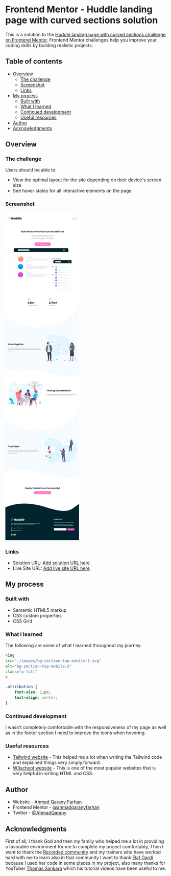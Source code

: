 # Frontend Mentor - Huddle landing page with curved sections solution

This is a solution to the [Huddle landing page with curved sections challenge on Frontend Mentor](https://www.frontendmentor.io/challenges/huddle-landing-page-with-curved-sections-5ca5ecd01e82137ec91a50f2). Frontend Mentor challenges help you improve your coding skills by building realistic projects. 

## Table of contents

- [Overview](#overview)
  - [The challenge](#the-challenge)
  - [Screenshot](#screenshot)
  - [Links](#links)
- [My process](#my-process)
  - [Built with](#built-with)
  - [What I learned](#what-i-learned)
  - [Continued development](#continued-development)
  - [Useful resources](#useful-resources)
- [Author](#author)
- [Acknowledgments](#acknowledgments)


## Overview

### The challenge

Users should be able to:

- View the optimal layout for the site depending on their device's screen size
- See hover states for all interactive elements on the page

### Screenshot

![Page Screenshot](./images/page-screenshot.jpeg)


### Links

- Solution URL: [Add solution URL here](https://www.frontendmentor.io/solutions/responsive-huddle-landing-page-using-tailwind-css-and-html-1IjB80GIg6)
- Live Site URL: [Add live site URL here](https://ahmad-qarany-farhan-huddle-landing-pa.netlify.app/)

## My process

### Built with

- Semantic HTML5 markup
- CSS custom properties
- CSS Grid


### What I learned

The following are some of what I learned throughout my journey.

```html
<img
src="./images/bg-section-top-mobile-1.svg"
alt="bg-section-top-mobile-2"
class="w-full"
>
```
```css
.attribution {
    font-size: 11px;
    text-align: center;
}
```


### Continued development

I wasn't completely comfortable with the responsiveness of my page as well as in the footer section I need to improve the icons when hovering.

### Useful resources

- [Tailwind website](https://tailwindcss.com/) - This helped me a lot when writing the Tailwind code and explained things very simply.forward.
- [W3school website](https://w3schools.com/) - This is one of the most popular websites that is very helpful in writing HTML and CSS.


## Author

- Website - [Ahmad Qarany Farhan](https://ahmadqaranyfarhan.github.io/)
- Frontend Mentor - [@ahmadqaranyfarhan](https://www.frontendmentor.io/profile/ahmadqaranyfarhan)
- Twitter - [@AhmadQarany](https://twitter.com/AhmadQarany)


## Acknowledgments

First of all, I thank God and then my family who helped me a lot in providing a favorable environment for me to complete my project comfortably, Then I want to thank the [Recorded community](https://www.re-coded.com/) and my trainers who have worked hard with me to learn also in that community I want to thank [Elaf Gardi](https://github.com/Elaf-Gardi) because I used her code in some places in my project, also many thanks for YouTuber [Thomas Sankara](https://www.youtube.com/@tsbsankara) which his tutorial videos have been useful to me.
